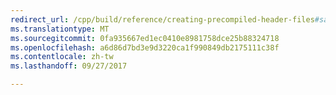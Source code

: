 ```yaml
---
redirect_url: /cpp/build/reference/creating-precompiled-header-files#sample-makefile-for-pch
ms.translationtype: MT
ms.sourcegitcommit: 0fa935667ed1ec0410e8981758dce25b88324718
ms.openlocfilehash: a6d86d7bd3e9d3220ca1f990849db2175111c38f
ms.contentlocale: zh-tw
ms.lasthandoff: 09/27/2017

---
```

